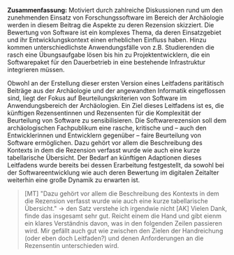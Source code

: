 **Zusammenfassung:** Motiviert durch zahlreiche Diskussionen rund um den zunehmenden Einsatz von Forschungssoftware im Bereich der Archäologie werden in diesem Beitrag die Aspekte zu deren Rezension skizziert. Die Bewertung von Software ist ein komplexes Thema, da deren Einsatzgebiet und ihr Entwicklungskontext einen erheblichen Einfluss haben. Hinzu kommen unterschiedlichste Anwendungsfälle von z.B. Studierenden die rasch eine Übungsaufgabe lösen bis hin zu Projektentwicklern, die ein Softwarepaket für den Dauerbetrieb in eine bestehende Infrastruktur integrieren müssen.

Obwohl an der Erstellung dieser ersten Version eines Leitfadens paritätisch Beiträge aus der Archäologie und der angewandten Informatik eingeflossen sind, liegt der Fokus auf Beurteilungskriterien von Software im Anwendungsbereich der Archäologien. Ein Ziel dieses Leitfadens ist es, die künftigen Rezensentinnen und Rezensenten für die Komplexität der Beurteilung von Software zu sensibilisieren. Die Softwarerezension soll dem archäologischen Fachpublikum eine rasche, kritische und – auch den Entwicklerinnen und Entwicklern gegenüber – faire Beurteilung von Software ermöglichen. Dazu gehört vor allem die Beschreibung des Kontexts in dem die Rezension verfasst wurde wie auch eine kurze tabellarische Übersicht. Der Bedarf an künftigen Adaptionen dieses Leitfadens wurde bereits bei dessen Erarbeitung festgestellt, da sowohl bei der Softwareentwicklung wie auch deren Bewertung im digitalen Zeitalter weiterhin eine große Dynamik zu erwarten ist.

> [MT] "Dazu gehört vor allem die Beschreibung des Kontexts in dem die Rezension verfasst wurde wie auch eine kurze tabellarische Übersicht." -> den Satz verstehe ich irgendwie nicht
> [AK] Vielen Dank, finde das insgesamt sehr gut. Reicht einem die Hand und gibt eienm ein klares Verständnis davon, was in den folgenden Zeilen passieren wird. Mir gefällt auch gut wie zwischen den Zielen der Handreichung (oder eben doch Leitfaden?) und denen Anforderungen an die Rezensentin unterschieden wird.

